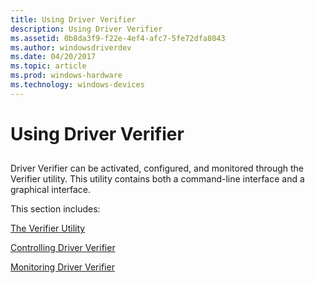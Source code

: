```yaml
---
title: Using Driver Verifier
description: Using Driver Verifier
ms.assetid: 0b8da3f9-f22e-4ef4-afc7-5fe72dfa8043
ms.author: windowsdriverdev
ms.date: 04/20/2017
ms.topic: article
ms.prod: windows-hardware
ms.technology: windows-devices
---
```


# Using Driver Verifier


## <span id="ddk_using_driver_verifier_dbg"></span><span id="DDK_USING_DRIVER_VERIFIER_DBG"></span>


Driver Verifier can be activated, configured, and monitored through the Verifier utility. This utility contains both a command-line interface and a graphical interface.

This section includes:

[The Verifier Utility](the-verifier-utility.md)

[Controlling Driver Verifier](controlling-driver-verifier.md)

[Monitoring Driver Verifier](monitoring-driver-verifier.md)

 

 





